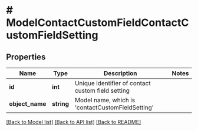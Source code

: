 # # ModelContactCustomFieldContactCustomFieldSetting

## Properties

Name | Type | Description | Notes
------------ | ------------- | ------------- | -------------
**id** | **int** | Unique identifier of contact custom field setting |
**object_name** | **string** | Model name, which is &#39;contactCustomFieldSetting&#39; |

[[Back to Model list]](../../README.md#models) [[Back to API list]](../../README.md#endpoints) [[Back to README]](../../README.md)

